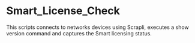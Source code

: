 # Smart_License_Check
This scripts connects to networks devices using Scrapli, executes a show version command and captures the Smart licensing status.

